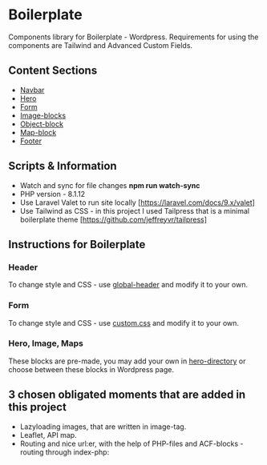 # Boilerplate

Components library for Boilerplate - Wordpress. Requirements for using the components are Tailwind and Advanced Custom Fields. 

## Content Sections
* [Navbar](./template-parts/global/global-header.php)
* [Hero](./template-parts/blocks/hero)
* [Form](./template-parts/blocks/form/form.php)
* [Image-blocks](.//template-parts/blocks/image)
* [Object-block](./)
* [Map-block](.//template-parts/blocks/maps.php)
* [Footer](./)

<!-- [I'm a relative reference to a repository file](../blob/master/LICENSE) -->

## Scripts & Information
* Watch and sync for file changes **npm run watch-sync**
* PHP version - 8.1.12 
* Use Laravel Valet to run site locally [https://laravel.com/docs/9.x/valet]
* Use Tailwind as CSS - in this project I used Tailpress that is a minimal boilerplate theme [https://github.com/jeffreyvr/tailpress]

## Instructions for Boilerplate
### Header
To change style and CSS - use [global-header](./template-parts/global/global-header.php) and modify it to your own.
### Form
To change style and CSS - use [custom.css](./resources/css/custom.css) and modify it to your own.
### Hero, Image, Maps 
These blocks are pre-made, you may add your own in [hero-directory](./template-parts/blocks/hero/) or choose between these blocks in Wordpress page. 

## 3 chosen obligated moments that are added in this project
- Lazyloading images, that are written in image-tag.
- Leaflet, API map. 
- Routing and nice url:er, with the help of PHP-files and ACF-blocks - routing through index-php: 
    <?php get_template_part( 'template-parts/content', get_post_format() ); ?>
